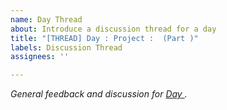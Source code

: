 ```yaml
---
name: Day Thread
about: Introduce a discussion thread for a day
title: "[THREAD] Day : Project :  (Part )"
labels: Discussion Thread
assignees: ''

---
```


_General feedback and discussion for [Day ](https://github.com/CypherPoet/100-days-of-swiftui/tree/master/day-0)._
